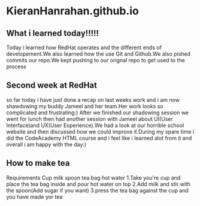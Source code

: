 # KieranHanrahan.github.io
## What i learned today!!!!!
Today i learned how RedHat operates and the different ends of developement.We also learned how the use Git and Github.We also pished commits our repo.We kept pushing to our orignal repo to get used to the process


## Second week at RedHat


so far today i have just done a recap on last weeks work and i am now shawdowing my buddy Jameel and her team.Her work looks so complicated and frustrating:)
After we finished our shadowing session we went for lunch then had another session with Jameel about UI(User Interface)and UX(User Experience).We had a look at our horrible school website and then discussed how we could improve it.During my spare time i did the CodeAcademy HTML course and i feel like i learned alot from it and overall i am happy with the day:)

## How to make tea
Requirements
Cup milk spoon tea bag hot water
1.Take you're cup and place the tea bag inside and pour hot water on top
2.Add milk and stir with the spoon(Add sugar if you want)
3.press the tea bag against the cup and you have made yor tea